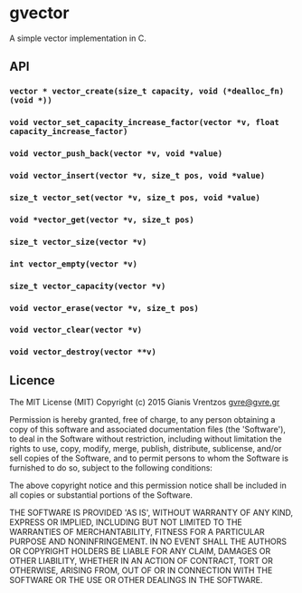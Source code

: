 # gvector
A simple vector implementation in C. 

## API

### `vector * vector_create(size_t capacity, void (*dealloc_fn)(void *))`

### `void vector_set_capacity_increase_factor(vector *v, float capacity_increase_factor)`

### `void vector_push_back(vector *v, void *value)`

### `void vector_insert(vector *v, size_t pos, void *value)`

### `size_t vector_set(vector *v, size_t pos, void *value)`

### `void *vector_get(vector *v, size_t pos)`

### `size_t vector_size(vector *v)`

### `int vector_empty(vector *v)`

### `size_t vector_capacity(vector *v)`

### `void vector_erase(vector *v, size_t pos)`

### `void vector_clear(vector *v)`

### `void vector_destroy(vector **v)`

## Licence
The MIT License (MIT)
Copyright (c) 2015 Gianis Vrentzos <gvre@gvre.gr>

Permission is hereby granted, free of charge, to any person obtaining
a copy of this software and associated documentation files (the
'Software'), to deal in the Software without restriction, including
without limitation the rights to use, copy, modify, merge, publish,
distribute, sublicense, and/or sell copies of the Software, and to
permit persons to whom the Software is furnished to do so, subject to
the following conditions:

The above copyright notice and this permission notice shall be
included in all copies or substantial portions of the Software.

THE SOFTWARE IS PROVIDED 'AS IS', WITHOUT WARRANTY OF ANY KIND,
EXPRESS OR IMPLIED, INCLUDING BUT NOT LIMITED TO THE WARRANTIES OF
MERCHANTABILITY, FITNESS FOR A PARTICULAR PURPOSE AND NONINFRINGEMENT.
IN NO EVENT SHALL THE AUTHORS OR COPYRIGHT HOLDERS BE LIABLE FOR ANY
CLAIM, DAMAGES OR OTHER LIABILITY, WHETHER IN AN ACTION OF CONTRACT,
TORT OR OTHERWISE, ARISING FROM, OUT OF OR IN CONNECTION WITH THE
SOFTWARE OR THE USE OR OTHER DEALINGS IN THE SOFTWARE.
